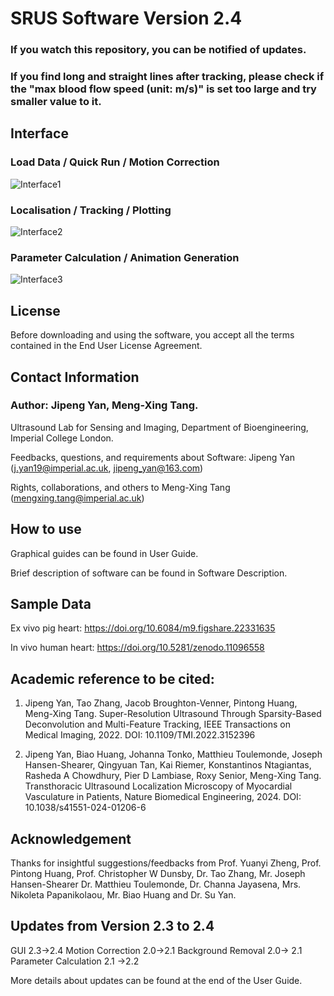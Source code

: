 # SRUS Software Version 2.4
### If you watch this repository, you can be notified of updates. 
### If you find long and straight lines after tracking, please check if the "max blood flow speed (unit: m/s)" is set too large and try smaller value to it.

## Interface
### Load Data / Quick Run / Motion Correction
![Interface1](https://github.com/user-attachments/assets/6b0f31ad-d7be-4626-928e-5919180047ce)
 
### Localisation / Tracking / Plotting
![Interface2](https://github.com/user-attachments/assets/10cf00a7-01b6-4d9e-9a14-1b3f7644e1ad)

### Parameter Calculation / Animation Generation 
![Interface3](https://github.com/user-attachments/assets/90eaeda6-f2f8-4ef9-818c-82939d6de00d)

## License
Before downloading and using the software, you accept all the terms contained in the End User License Agreement.

## Contact Information
### Author: Jipeng Yan, Meng-Xing Tang.

Ultrasound Lab for Sensing and Imaging, Department of Bioengineering, Imperial College London.

Feedbacks, questions, and requirements about Software: Jipeng Yan (j.yan19@imperial.ac.uk, jipeng_yan@163.com)

Rights, collaborations, and others to Meng-Xing Tang (mengxing.tang@imperial.ac.uk)


## How to use

Graphical guides can be found in User Guide.

Brief description of software can be found in Software Description.

## Sample Data

Ex vivo pig heart: 	https://doi.org/10.6084/m9.figshare.22331635

In vivo human heart: https://doi.org/10.5281/zenodo.11096558

## Academic reference to be cited:

1.	Jipeng Yan, Tao Zhang, Jacob Broughton-Venner, Pintong Huang, Meng-Xing Tang. Super-Resolution Ultrasound Through Sparsity-Based Deconvolution and Multi-Feature Tracking, IEEE Transactions on Medical Imaging, 2022. DOI: 10.1109/TMI.2022.3152396

2.  Jipeng Yan, Biao Huang, Johanna Tonko, Matthieu Toulemonde, Joseph Hansen-Shearer, Qingyuan Tan, Kai Riemer, Konstantinos Ntagiantas, Rasheda A Chowdhury, Pier D Lambiase, Roxy Senior, Meng-Xing Tang. Transthoracic Ultrasound Localization Microscopy of Myocardial Vasculature in Patients, Nature Biomedical Engineering, 2024. DOI: 10.1038/s41551-024-01206-6

## Acknowledgement

Thanks for insightful suggestions/feedbacks from 
Prof. Yuanyi Zheng, Prof.  Pintong Huang, Prof. Christopher W Dunsby, Dr. Tao Zhang, Mr. Joseph Hansen-Shearer Dr. Matthieu Toulemonde, Dr. Channa Jayasena, Mrs. Nikoleta Papanikolaou, Mr. Biao Huang and Dr. Su Yan.

## Updates from Version 2.3 to 2.4
GUI 2.3->2.4
Motion Correction 2.0->2.1
Background Removal 2.0-> 2.1
Parameter Calculation 2.1 ->2.2

More details about updates can be found at the end of the User Guide.


